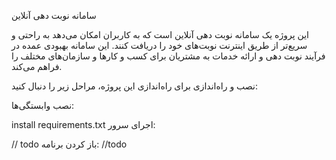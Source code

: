 سامانه نوبت دهی آنلاین

این پروژه یک سامانه نوبت دهی آنلاین است که به کاربران امکان می‌دهد به راحتی و سریع‌تر از طریق اینترنت نوبت‌های خود را دریافت کنند. این سامانه بهبودی عمده در فرآیند نوبت دهی و ارائه خدمات به مشتریان برای کسب و کارها و سازمان‌های مختلف را فراهم می‌کند.

نصب و راه‌اندازی
برای راه‌اندازی این پروژه، مراحل زیر را دنبال کنید:



نصب وابستگی‌ها:


install requirements.txt
اجرای سرور:


// todo
باز کردن برنامه:
//todo
